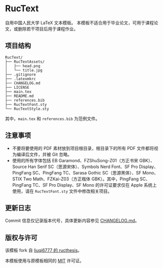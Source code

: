 # RucText

自用中国人民大学 LaTeX 文本模板。
本模板不适合用于毕业论文，可用于课程论文，或删除若干项目后用于课程作业。

## 项目结构

```
RucText/
├── RucTextAssets/
│   ├── head.png
│   └── title.jpg
├── .gitignore
├── .latexmkrc
├── CHANGELOG.md
├── LICENSE
├── main.tex
├── README.md
├── references.bib
├── RucTextFont.sty
└── RucTextStyle.sty
```

其中，`main.tex` 和 `references.bib` 为范例文件。

## 注意事项

- 不要将要使用的 PDF 素材放到项目根目录，根目录下的所有 PDF 文件都将视为编译后文件，并被 Git 忽略。
- 使用的所有字体包括 EB Garamond、FZShuSong-Z01（方正书宋 GBK）、Source Han Serif SC（思源宋体）、Symbols Nerd Font、SF Pro Display、PingFang SC、PingFang TC、Sarasa Gothic SC（思源黑体）、SF Mono、STIX Two Math、FZKai-Z03（方正楷体 GBK）。其中，PingFang SC、PingFang TC、SF Pro Display、SF Mono 的许可证要求仅在 Apple 系统上使用，请在 `RucTextFont.sty` 文件中修改相关项目。

## 更新日志

Commit 信息仅记录版本代号，具体更新内容参见 [CHANGELOG.md](CHANGELOG.md)。

## 版权与许可

该模板 fork 自 [liuqi6777 的 ructhesis](https://github.com/liuqi6777/ructhesis)。

本模板使用与原模板相同的 [MIT](LICENSE) 许可证。
